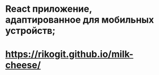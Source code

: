 # React приложение, адаптированное для мобильных устройств;

# https://rikogit.github.io/milk-cheese/
